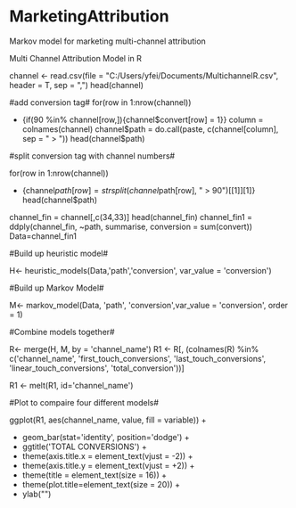 # MarketingAttribution
Markov model for marketing multi-channel attribution


Multi Channel Attribution Model in R

channel <- read.csv(file = "C:/Users/yfei/Documents/MultichannelR.csv", header = T, sep = ",")
head(channel)


#add conversion tag#
   for(row in 1:nrow(channel))
+ {if(90 %in% channel[row,]){channel$convert[row] = 1}}
column = colnames(channel)
channel$path = do.call(paste, c(channel[column], sep = " > "))
head(channel$path)

#split conversion tag with channel numbers#

for(row in 1:nrow(channel))
+ {channel$path[row] = strsplit(channel$path[row], " > 90")[[1]][1]}
 head(channel$path)

 channel_fin = channel[,c(34,33)]
 head(channel_fin)
 channel_fin1 = ddply(channel_fin, ~path, summarise, conversion = sum(convert))
 Data=channel_fin1

#Build up heuristic model#

 H<- heuristic_models(Data,'path','conversion', var_value = 'conversion')

 #Build up Markov Model#
 
 M<- markov_model(Data, 'path', 'conversion',var_value = 'conversion', order = 1)

 #Combine models together#
 
 R<- merge(H, M, by = 'channel_name')
 R1 <- R[, (colnames(R) %in% c('channel_name', 'first_touch_conversions', 'last_touch_conversions', 'linear_touch_conversions', 'total_conversion'))]
 
 R1 <- melt(R1, id='channel_name')

 #Plot to compaire four different models#
 
 ggplot(R1, aes(channel_name, value, fill = variable)) +
+   geom_bar(stat='identity', position='dodge') +
+   ggtitle('TOTAL CONVERSIONS') +
+   theme(axis.title.x = element_text(vjust = -2)) +
+   theme(axis.title.y = element_text(vjust = +2)) +
+   theme(title = element_text(size = 16)) +
+   theme(plot.title=element_text(size = 20)) +
+   ylab("")

